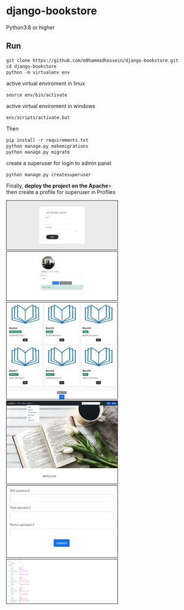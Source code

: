 # django-bookstore
<p>
Python3.8 or higher
</p>

## Run

```
git clone https://github.com/m0hammadhossein/django-bookstore.git
cd django-bookstore
python -m virtualenv env
```

<p>active virtual enviroment in linux</p>

```
source env/bin/activate
```

<p>active virtual enviroment in windows</p>

```
env/scripts/activate.bat
```

<p>Then</p>

```
pip install -r requirements.txt
python manage.py makemigrations
python manage.py migrate
```
<p>create a superuser for login to admin panel</p>

```
python manage.py createsuperuser
```
<p>
Finally, <b>deploy the project on the Apache</b>><br/>
then create a profile for superuser in Profiles
</p>

<p float="left">
  <img src="images/1.jpg" width="300" style="border: 1px solid" />
  <img src="images/2.jpg" width="300" style="border: 1px solid" /> 
  <img src="images/3.jpg" width="300" style="border: 1px solid" />
  <img src="images/4.jpg" width="300" style="border: 1px solid" />
  <img src="images/5.jpg" width="300" style="border: 1px solid" />
  <img src="images/6.jpg" width="300" style="border: 1px solid" />
</p>



